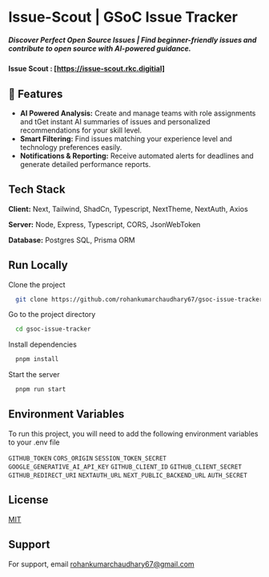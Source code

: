 # **Issue-Scout | GSoC Issue Tracker**

##### Discover Perfect Open Source Issues | Find beginner-friendly issues and contribute to open source with AI-powered guidance.

#### Issue Scout : [https://issue-scout.rkc.digitial]

## 📲 Features

-   **AI Powered Analysis:** Create and manage teams with role assignments and tGet instant AI summaries of issues and personalized recommendations for your skill level.
-   **Smart Filtering:** Find issues matching your experience level and technology preferences easily.
-   **Notifications & Reporting:** Receive automated alerts for deadlines and generate detailed performance reports.

## Tech Stack

**Client:** Next, Tailwind, ShadCn, Typescript, NextTheme, NextAuth, Axios

**Server:** Node, Express, Typescript, CORS, JsonWebToken

**Database:** Postgres SQL, Prisma ORM

## Run Locally

Clone the project

```bash
  git clone https://github.com/rohankumarchaudhary67/gsoc-issue-tracker
```

Go to the project directory

```bash
  cd gsoc-issue-tracker
```

Install dependencies

```bash
  pnpm install
```

Start the server

```bash
  pnpm run start
```

## Environment Variables

To run this project, you will need to add the following environment variables to your .env file

`GITHUB_TOKEN`
`CORS_ORIGIN`
`SESSION_TOKEN_SECRET`
`GOOGLE_GENERATIVE_AI_API_KEY`
`GITHUB_CLIENT_ID`
`GITHUB_CLIENT_SECRET`
`GITHUB_REDIRECT_URI`
`NEXTAUTH_URL`
`NEXT_PUBLIC_BACKEND_URL`
`AUTH_SECRET`

## License

[MIT](https://choosealicense.com/licenses/mit/)

## Support

For support, email rohankumarchaudhary67@gmail.com

